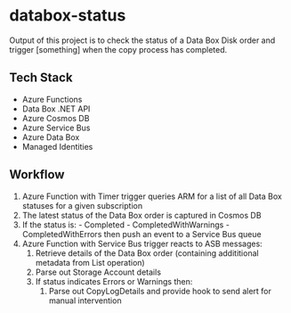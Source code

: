 # databox-status

Output of this project is to check the status of a Data Box Disk order and trigger [something] when the copy process has completed.

## Tech Stack

- Azure Functions
- Data Box .NET API
- Azure Cosmos DB
- Azure Service Bus
- Azure Data Box
- Managed Identities

## Workflow

1. Azure Function with Timer trigger queries ARM for a list of all Data Box statuses for a given subscription
2. The latest status of the Data Box order is captured in Cosmos DB
3. If the status is:
        - Completed
        - CompletedWithWarnings
        - CompletedWithErrors
  then push an event to a Service Bus queue
4. Azure Function with Service Bus trigger reacts to ASB messages:
   1. Retrieve details of the Data Box order (containing addititional metadata from List operation)
   2. Parse out Storage Account details
   3. If status indicates Errors or Warnings then:
      1. Parse out CopyLogDetails and provide hook to send alert for manual intervention
